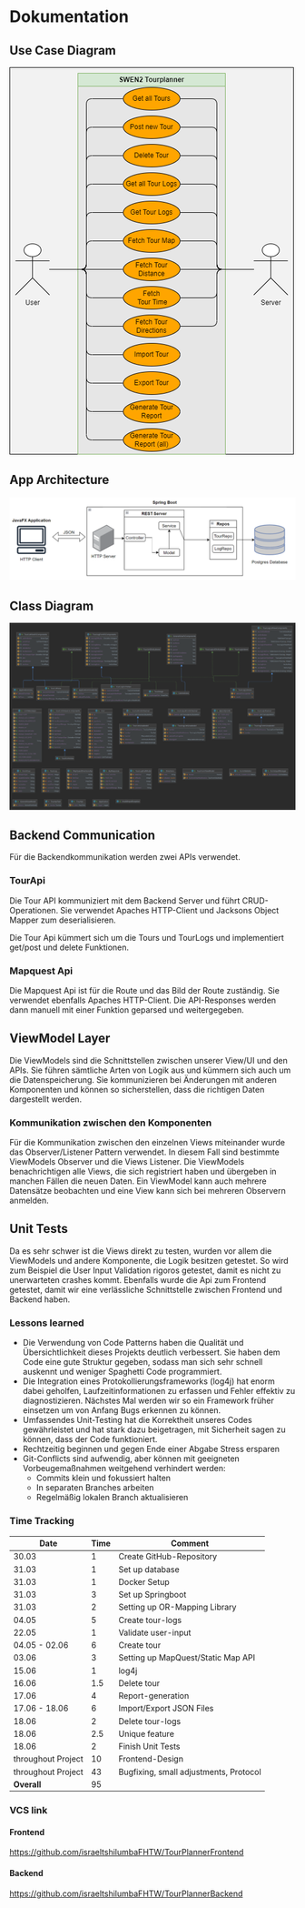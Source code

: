 # Dokumentation

## Use Case Diagram
![Use Case Diagram](images/tourplanner-usecase.png)

## App Architecture
![App Architecture](images/app-architecture.png)

## Class Diagram
![Class Diagram](images/class-diagram.png)

## Backend Communication

Für die Backendkommunikation werden zwei APIs verwendet.
<br>

### TourApi

Die Tour API kommuniziert mit dem Backend Server und führt CRUD-Operationen.
Sie verwendet Apaches HTTP-Client und Jacksons Object Mapper zum deserialisieren.

Die Tour Api kümmert sich um die Tours und TourLogs und implementiert get/post
und delete Funktionen.

### Mapquest Api

Die Mapquest Api ist für die Route und das Bild der Route zuständig. Sie verwendet ebenfalls
Apaches HTTP-Client. Die API-Responses werden dann manuell mit einer Funktion geparsed und
weitergegeben.

## ViewModel Layer

Die ViewModels sind die Schnittstellen zwischen unserer View/UI und den APIs. Sie führen
sämtliche Arten von Logik aus und kümmern sich auch um die Datenspeicherung. Sie kommunizieren
bei Änderungen mit anderen Komponenten und können so sicherstellen, dass die richtigen Daten
dargestellt werden.

### Kommunikation zwischen den Komponenten

Für die Kommunikation zwischen den einzelnen Views miteinander wurde das Observer/Listener
Pattern verwendet. In diesem Fall sind bestimmte ViewModels Observer und die Views Listener.
Die ViewModels benachrichtigen alle Views, die sich registriert haben und übergeben in manchen Fällen
die neuen Daten. Ein ViewModel kann auch mehrere Datensätze beobachten und eine View kann sich bei mehreren
Observern anmelden.

## Unit Tests
Da es sehr schwer ist die Views direkt zu testen, wurden vor allem die ViewModels und andere Komponente,
die Logik besitzen getestet. So wird zum Beispiel die User Input Validation rigoros getestet, damit es
nicht zu unerwarteten crashes kommt. Ebenfalls wurde die Api zum Frontend getestet, damit wir eine verlässliche
Schnittstelle zwischen Frontend und Backend haben.

### Lessons learned

- Die Verwendung von Code Patterns haben die Qualität und Übersichtlichkeit dieses Projekts deutlich verbessert.
  Sie haben dem Code eine gute Struktur gegeben, sodass man sich sehr schnell auskennt und weniger Spaghetti Code
  programmiert.
- Die Integration eines Protokollierungsframeworks (log4j) hat enorm dabei geholfen, Laufzeitinformationen zu erfassen
  und Fehler effektiv zu diagnostizieren. Nächstes Mal werden wir so ein Framework früher einsetzen um von Anfang Bugs
  erkennen zu können.
- Umfassendes Unit-Testing hat die Korrektheit unseres Codes gewährleistet und hat stark dazu beigetragen, mit
  Sicherheit sagen zu können, dass der Code funktioniert.
- Rechtzeitig beginnen und gegen Ende einer Abgabe Stress ersparen
- Git-Conflicts sind aufwendig, aber können mit geeigneten Vorbeugemaßnahmen weitgehend verhindert werden:
  - Commits klein und fokussiert halten
  - In separaten Branches arbeiten
  - Regelmäßig lokalen Branch aktualisieren
### Time Tracking

| Date               | Time | Comment                                |
|--------------------|------|----------------------------------------|
| 30.03              | 1    | Create GitHub-Repository               |
| 31.03              | 1    | Set up database                        |
| 31.03              | 1    | Docker Setup                           |
| 31.03              | 3    | Set up Springboot                      |
| 31.03              | 2    | Setting up OR-Mapping Library          |
| 04.05              | 5    | Create tour-logs                       |
| 22.05              | 1    | Validate user-input                    |
| 04.05 - 02.06      | 6    | Create tour                            |
| 03.06              | 3    | Setting up MapQuest/Static Map API     |
| 15.06              | 1    | log4j                                  |
| 16.06              | 1.5  | Delete tour                            |
| 17.06              | 4    | Report-generation                      |
| 17.06 - 18.06      | 6    | Import/Export JSON Files               |
| 18.06              | 2    | Delete tour-logs                       |
| 18.06              | 2.5  | Unique feature                         |
| 18.06              | 2    | Finish Unit Tests                      |
| throughout Project | 10   | Frontend-Design                        |
| throughout Project | 43   | Bugfixing, small adjustments, Protocol |
| <b>Overall</b>     | 95   |                                        |


### VCS link

#### Frontend
https://github.com/israeltshilumbaFHTW/TourPlannerFrontend
#### Backend
https://github.com/israeltshilumbaFHTW/TourPlannerBackend